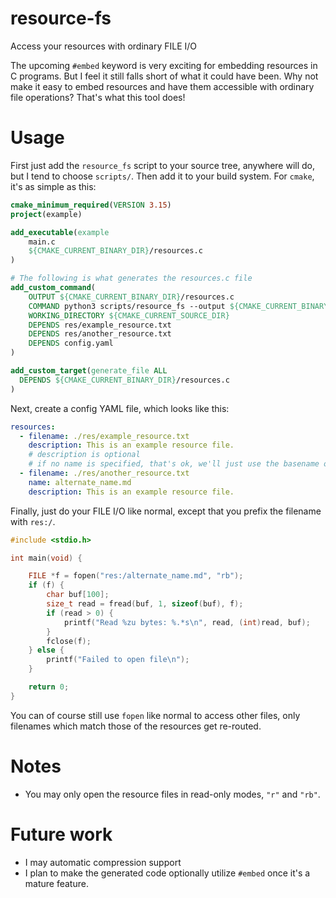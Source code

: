 # resource-fs
Access your resources with ordinary FILE I/O

The upcoming `#embed` keyword is very exciting for embedding resources in C programs. But I feel it still falls short of what it could have been. Why not make it easy to embed resources and have them accessible with ordinary file operations? That's what this tool does!

# Usage

First just add the `resource_fs` script to your source tree, anywhere will do, but I tend to choose `scripts/`. Then add it to your build system. For `cmake`, it's as simple as this:

```cmake
cmake_minimum_required(VERSION 3.15)
project(example)

add_executable(example
    main.c
    ${CMAKE_CURRENT_BINARY_DIR}/resources.c
)

# The following is what generates the resources.c file
add_custom_command(
    OUTPUT ${CMAKE_CURRENT_BINARY_DIR}/resources.c
    COMMAND python3 scripts/resource_fs --output ${CMAKE_CURRENT_BINARY_DIR}/resources.c
    WORKING_DIRECTORY ${CMAKE_CURRENT_SOURCE_DIR}
    DEPENDS res/example_resource.txt
    DEPENDS res/another_resource.txt
    DEPENDS config.yaml
)

add_custom_target(generate_file ALL
  DEPENDS ${CMAKE_CURRENT_BINARY_DIR}/resources.c
)
```

Next, create a config YAML file, which looks like this:

```yaml
resources:
  - filename: ./res/example_resource.txt
    description: This is an example resource file.
    # description is optional
    # if no name is specified, that's ok, we'll just use the basename of the filename
  - filename: ./res/another_resource.txt
    name: alternate_name.md
    description: This is an example resource file.
```

Finally, just do your FILE I/O like normal, except that you prefix the filename with `res:/`.

```c
#include <stdio.h>

int main(void) {

	FILE *f = fopen("res:/alternate_name.md", "rb");
	if (f) {
		char buf[100];
		size_t read = fread(buf, 1, sizeof(buf), f);
		if (read > 0) {
			printf("Read %zu bytes: %.*s\n", read, (int)read, buf);
		}
		fclose(f);
	} else {
		printf("Failed to open file\n");
	}

	return 0;
}
```

You can of course still use `fopen` like normal to access other files, only
filenames which match those of the resources get re-routed.

# Notes

* You may only open the resource files in read-only modes, `"r"` and `"rb"`.

# Future work

* I may automatic compression support
* I plan to make the generated code optionally utilize `#embed` once it's a mature feature.
